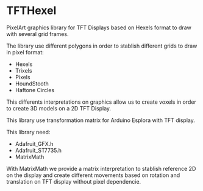 # TFTHexel
PixelArt graphics library for TFT Displays based on Hexels format to draw with several grid frames.

The library use different polygons in order to stablish different grids to draw in pixel format:
<ul>
<li> Hexels</li>
<li> Trixels</li>
<li> Pixels</li>
<li> HoundStooth</li>
<li> Haftone Circles</li>
</ul>

This differents interpretations on graphics allow us to create voxels in order to create 3D models on a 2D TFT Display.

This library use transformation matrix for Arduino Esplora with TFT display. 

This library need:
<ul>
  <li>Adafruit_GFX.h</li>
  <li>Adafruit_ST7735.h</li>
  <li>MatrixMath</li>
</ul>

With MatrixMath we provide a matrix interpretation to stablish reference 2D on the display and create different movements based on rotation and translation on TFT display without pixel dependencie.
